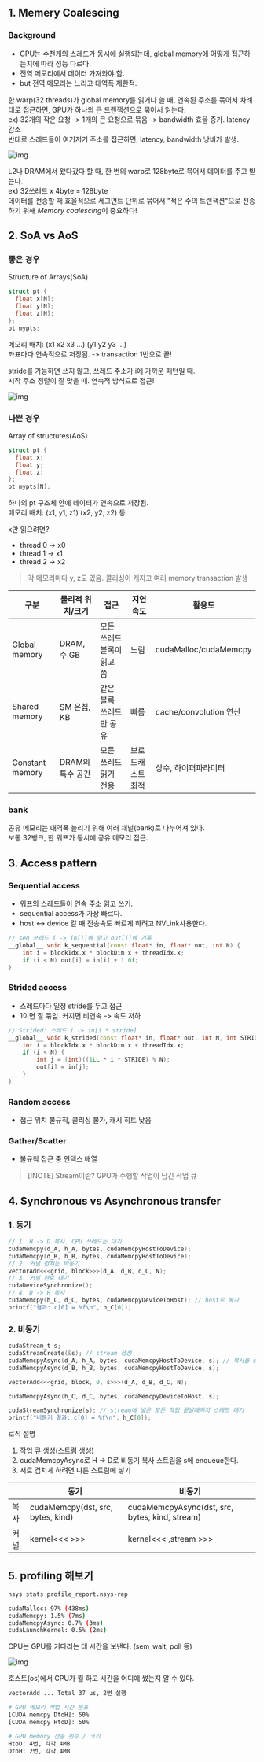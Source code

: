 ## 1. Memery Coalescing

### Background
- GPU는 수천개의 스레드가 동시에 실행되는데, global memory에 어떻게 접근하는지에 따라 성능 다르다.
- 전역 메모리에서 데이터 가져와야 함. 
- but 전역 메모리는 느리고 대역폭 제한적.

한 warp(32 threads)가 global memory를 읽거나 쓸 때, 연속된 주소를 묶어서 차례대로 접근하면, GPU가 하나의 큰 드랜잭션으로 묶어서 읽는다.  
ex) 32개의 작은 요청 -> 1개의 큰 요청으로 묶음 -> bandwidth 효율 증가. latency 감소  
반대로 스레드들이 여기저기 주소를 접근하면, latency, bandwidth 낭비가 발생.  

![img](../img/6_1.png)

L2나 DRAM에서 왔다갔다 할 때, 한 번의 warp로 128byte로 묶어서 데이터를 주고 받는다.  
ex) 32쓰레드 x 4byte = 128byte  
데이터를 전송할 때 효율적으로 세그먼트 단위로 묶어서 "적은 수의 트랜잭션"으로 전송하기 위해 *Memory coalescing*이 중요하다!  

## 2. SoA vs AoS
### 좋은 경우

Structure of Arrays(SoA)
```cpp
struct pt {
  float x[N];
  float y[N];
  float z[N];
};
pt mypts;
```

메모리 배치: (x1 x2 x3 ...) (y1 y2 y3 ...)  
좌표마다 연속적으로 저장됨. -> transaction 1번으로 끝!  

stride를 가능하면 쓰지 않고, 쓰레드 주소가 i에 가까운 패턴일 때.  
시작 주소 정렬이 잘 맞을 때. 연속적 방식으로 접근!  

![img](../img/6_2.png)

### 나쁜 경우

Array of structures(AoS)  
```cpp
struct pt {
  float x;
  float y;
  float z;
};
pt mypts[N];
```

하나의 pt 구조체 안에 데이터가 연속으로 저장됨.    
메모리 배치: (x1, y1, z1) (x2, y2, z2) 등

x만 읽으려면?  
- thread 0 -> x0
- thread 1 -> x1
- thread 2 -> x2

>각 메모리마다 y, z도 있음. 콜리싱이 캐지고 여러 memory transaction 발생

| 구분              | 물리적 위치/크기   | 접근              | 지연 속도     | 활용도                   |
| --------------- | ----------- | --------------- | --------- | --------------------- |
| Global memory   | DRAM, 수 GB  | 모든 쓰레드 블록이 읽고 씀 | 느림        | cudaMalloc/cudaMemcpy |
| Shared memory   | SM 온칩, KB   | 같은 블록 쓰레드만 공유   | 빠름        | cache/convolution 연산  |
| Constant memory | DRAM의 특수 공간 | 모든 쓰레드 읽기 전용    | 브로드캐스트 최적 | 상수, 하이퍼파라미터           |
### bank
공유 메모리는 대역폭 늘리기 위해 여러 채널(bank)로 나누어져 있다.  
보통 32뱅크, 한 워프가 동시에 공유 메모리 접근.  

## 3. Access pattern

### Sequential access
- 워프의 스레드들이 연속 주소 읽고 쓰기.  
- sequential access가 가장 빠르다.
- host <-> device 갈 때 전송속도 빠르게 하려고 NVLink사용한다.

```cpp
// seq 쓰레드 i -> in[i]에 읽고 out[i]에 기록
__global__ void k_sequential(const float* in, float* out, int N) {
    int i = blockIdx.x * blockDim.x + threadIdx.x;
    if (i < N) out[i] = in[i] + 1.0f;
}
```
### Strided access
- 스레드마다 일정 stride를 두고 접근
- 1이면 잘 묶임. 커지면 비연속 -> 속도 저하

```cpp
// Strided: 스레드 i -> in[i * stride]
__global__ void k_strided(const float* in, float* out, int N, int STRIDE) {
    int i = blockIdx.x * blockDim.x + threadIdx.x;
    if (i < N) {
        int j = (int)((1LL * i * STRIDE) % N);
        out[i] = in[j];
    }
}
```
### Random access
- 접근 위치 불규칙, 콜리싱 불가, 캐시 히트 낮음
### Gather/Scatter
- 불규칙 접근 중 인덱스 배열

> [!NOTE] Stream이란?
> GPU가 수행할 작업이 담긴 작업 큐

## 4. Synchronous vs Asynchronous transfer

### 1. 동기

```c
// 1. H -> D 복사. CPU 쓰레드는 대기
cudaMemcpy(d_A, h_A, bytes, cudaMemcpyHostToDevice);
cudaMemcpy(d_B, h_B, bytes, cudaMemcpyHostToDevice);
// 2. 커널 런치는 비동기
vectorAdd<<<grid, block>>>(d_A, d_B, d_C, N);
// 3. 커널 완료 대기
cudaDeviceSynchronize(); 
// 4. D -> H 복사
cudaMemcpy(h_C, d_C, bytes, cudaMemcpyDeviceToHost); // host로 복사
printf("결과: c[0] = %f\n", h_C[0]);
```
### 2. 비동기

```c
cudaStream_t s;
cudaStreamCreate(&s); // stream 생성
cudaMemcpyAsync(d_A, h_A, bytes, cudaMemcpyHostToDevice, s); // 복사를 stream에 넣는다.
cudaMemcpyAsync(d_B, h_B, bytes, cudaMemcpyHostToDevice, s);

vectorAdd<<<grid, block, 0, s>>>(d_A, d_B, d_C, N);

cudaMemcpyAsync(h_C, d_C, bytes, cudaMemcpyDeviceToHost, s);

cudaStreamSynchronize(s); // stream에 넣은 모든 작업 끝날때까지 스레드 대기
printf("비동기 결과: c[0] = %f\n", h_C[0]);
```

로직 설명
1. 작업 큐 생성(스트림 생성)
2. cudaMemcpyAsync로 H -> D로 비동기 복사 스트림을 s에 enqueue한다.
3. 서로 겹치게 하려면 다른 스트림에 넣기

|     | 동기                                | 비동기                                            |
| --- | --------------------------------- | ---------------------------------------------- |
| 복사  | cudaMemcpy(dst, src, bytes, kind) | cudaMemcpyAsync(dst, src, bytes, kind, stream) |
| 커널  | kernel<<< >>>                     | kernel<<< ,stream >>>                          |
## 5. profiling 해보기

```bash
nsys stats profile_report.nsys-rep

cudaMalloc: 97% (438ms)
cudaMemcpy: 1.5% (7ms)
cudaMemcpyAsync: 0.7% (3ms)
cudaLaunchKernel: 0.5% (2ms)
```

CPU는 GPU를 기다리는 데 시간을 보낸다. (sem_wait, poll 등)  

![img](../img/6_3.png)

호스트(os)에서 CPU가 뭘 하고 시간을 어디에 썼는지 알 수 있다.  

```bash
vectorAdd ... Total 37 µs, 2번 실행

# GPU 메모리 작업 시간 분포
[CUDA memcpy DtoH]: 50%
[CUDA memcpy HtoD]: 50%

# GPU memory 전송 횟수 / 크기
HtoD: 4번, 각각 4MB
DtoH: 2번, 각각 4MB
```

